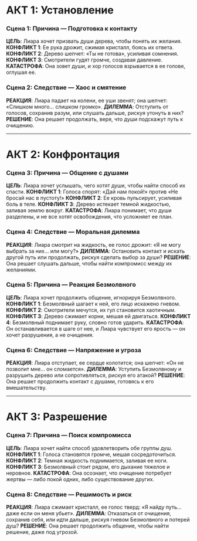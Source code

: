# АКТ 1: Установление
### Сцена 1: Причина — Подготовка к контакту
**ЦЕЛЬ**: Лиара хочет призвать души дерева, чтобы понять их желания.
**КОНФЛИКТ 1**: Ее рука дрожит, сжимая кристалл, боясь их ответа.
**КОНФЛИКТ 2**: Дерево шепчет: «Ты не готова», усиливая сомнения.
**КОНФЛИКТ 3**: Смотрители гудят громче, создавая давление.
**КАТАСТРОФА**: Она зовет души, и хор голосов взрывается в ее голове, оглушая ее.

### Сцена 2: Следствие — Хаос и смятение
**РЕАКЦИЯ**: Лиара падает на колени, ее уши звенят; она шепчет: «Слишком много… слишком громко».
**ДИЛЕММА**: Отступить от голосов, сохранив разум, или слушать дальше, рискуя утонуть в них?
**РЕШЕНИЕ**: Она решает продолжать, веря, что души подскажут путь к очищению.

___
# АКТ 2: Конфронтация
### Сцена 3: Причина — Общение с душами
**ЦЕЛЬ**: Лиара хочет услышать, чего хотят души, чтобы найти способ их спасти.
**КОНФЛИКТ 1**: Голоса спорят: «Дай нам покой!» против «Не бросай нас в пустоту!»
**КОНФЛИКТ 2**: Ее кровь пульсирует, усиливая боль в теле.
**КОНФЛИКТ 3**: Дерево истекает темной жидкостью, заливая землю вокруг.
**КАТАСТРОФА**: Лиара понимает, что души разделены, и не все хотят освобождения, что усложняет ее план.

### Сцена 4: Следствие — Моральная дилемма
**РЕАКЦИЯ**: Лиара смотрит на жидкость, ее голос дрожит: «Я не могу выбрать за них… или могу?»
**ДИЛЕММА**: Остановить контакт и искать другой путь или продолжать, рискуя сделать выбор за души?
**РЕШЕНИЕ**: Она решает слушать дальше, чтобы найти компромисс между их желаниями.

### Сцена 5: Причина — Реакция Безмолвного
**ЦЕЛЬ**: Лиара хочет продолжить общение, игнорируя Безмолвного.
**КОНФЛИКТ 1**: Безмолвный шагает к ней, его лицо искажено гневом.
**КОНФЛИКТ 2**: Смотрители мечутся, их гул становится хаотичным.
**КОНФЛИКТ 3**: Дерево сжимает корни, мешая ей двигаться.
**КОНФЛИКТ 4**: Безмолвный поднимает руку, словно готов ударить.
**КАТАСТРОФА**: Он останавливается в шаге от нее, и Лиара чувствует его ярость — он хочет разрушения, а не очищения.

### Сцена 6: Следствие — Напряжение и угроза
**РЕАКЦИЯ**: Лиара отступает, ее сердце колотится; она шепчет: «Он не позволит мне… он сломается».
**ДИЛЕММА**: Уступить Безмолвному и разрушить дерево или сопротивляться, рискуя его атакой?
**РЕШЕНИЕ**: Она решает продолжить контакт с душами, готовясь к его вмешательству.

___
# АКТ 3: Разрешение
### Сцена 7: Причина — Поиск компромисса
**ЦЕЛЬ**: Лиара хочет найти способ удовлетворить обе группы душ.
**КОНФЛИКТ 1**: Голоса становятся громче, мешая сосредоточиться.
**КОНФЛИКТ 2**: Темная жидкость поднимается, заливая ее ноги.
**КОНФЛИКТ 3**: Безмолвный стоит рядом, его дыхание тяжелое и неровное.
**КАТАСТРОФА**: Она осознает, что очищение потребует жертвы — либо покой одних, либо существование других.

### Сцена 8: Следствие — Решимость и риск
**РЕАКЦИЯ**: Лиара сжимает кристалл, ее голос тверд: «Я найду путь… даже если он меня убьет».
**ДИЛЕММА**: Отказаться от очищения, сохранив себя, или идти дальше, рискуя гневом Безмолвного и потерей душ?
**РЕШЕНИЕ**: Она решает продолжить общение, чтобы найти решение, даже под угрозой.
